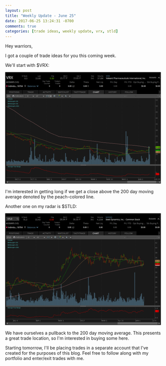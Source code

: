 ```yaml
---
layout: post
title: "Weekly Update - June 25"
date: 2017-06-25 13:24:31 -0700
comments: true
categories: [trade ideas, weekly update, vrx, stld]
---
```


Hey warriors,

I got a couple of trade ideas for you this coming week.

We'll start with <span class="ticker">$VRX</span>:

[![VRX - 2017-06-25](/images/blog/20170625/vrx.png)](/images/blog/20170625/vrx.png)

I'm interested in getting long if we get a close above the 200 day moving average denoted by the peach-colored line.

Another one on my radar is <span class="ticker">$STLD</span>:

[![STLD - 2017-06-25](/images/blog/20170625/stld.png)](/images/blog/20170625/stld.png)

We have ourselves a pullback to the 200 day moving average. This presents a great trade location, so I'm interested in buying some here.

Starting tomorrow, I'll be placing trades in a separate account that I've created for the purposes of this blog. Feel free to follow along with my portfolio and enter/exit trades with me.
